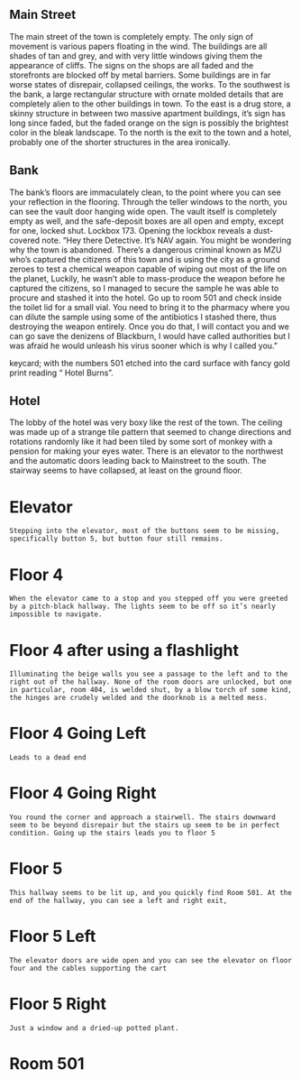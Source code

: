 ## Main Street
The main street of the town is completely empty. The only sign of movement is various papers floating in the wind. The buildings are all shades of tan and grey, and with very little windows giving them the appearance of cliffs. The signs on the shops are all faded and the storefronts are blocked off by metal barriers. Some buildings are in far worse states of disrepair, collapsed ceilings, the works. 
To the southwest is the bank, a large rectangular structure with ornate molded details that are completely alien to the other buildings in town.
To the east is a drug store, a skinny structure in between two massive apartment buildings, it’s sign has long since faded, but the faded orange on the sign is possibly the brightest color in the bleak landscape.
To the north is the exit to the town and a hotel, probably one of the shorter structures in the area ironically. 
## Bank
The bank’s floors are immaculately clean, to the point where you can see your reflection in the flooring. Through the teller windows to the north, you can see the vault door hanging wide open. 
The vault itself is completely empty as well, and the safe-deposit boxes are all open and empty, except for one, locked shut. Lockbox 173. 
	Opening the lockbox reveals a dust-covered note. 
	“Hey there Detective. It’s NAV again. You might be wondering why the town is abandoned. There’s a dangerous criminal known as MZU who’s captured the citizens of this town and is using the city as a ground zeroes to test a chemical weapon capable of wiping out most of the life on the planet, Luckily, he wasn’t able to mass-produce the weapon before he captured the citizens, so I managed to secure the sample he was able to procure and stashed it into the hotel. Go up to room 501 and check inside the toilet lid for a small vial. You need to bring it to the pharmacy where you can dilute the sample using some of the antibiotics I stashed there, thus destroying the weapon entirely. Once you do that, I will contact you and we can go save the denizens of Blackburn, I would have called authorities but I was afraid he would unleash his virus sooner which is why I called you.”

keycard; with the numbers 501 etched into the card surface with fancy gold print reading “ Hotel Burns”.
## Hotel
The lobby of the hotel was very boxy like the rest of the town. The ceiling was made up of a strange tile pattern that seemed to change directions and rotations randomly like it had been tiled by some sort of monkey with a pension for making your eyes water. There is an elevator to the northwest and the automatic doors leading back to Mainstreet to the south. The stairway seems to have collapsed, at least on the ground floor.
# Elevator
	Stepping into the elevator, most of the buttons seem to be missing, specifically button 5, but button four still remains.

# Floor 4
	When the elevator came to a stop and you stepped off you were greeted by a pitch-black hallway. The lights seem to be off so it’s nearly impossible to navigate.

# Floor 4 after using a flashlight
	Illuminating the beige walls you see a passage to the left and to the right out of the hallway. None of the room doors are unlocked, but one in particular, room 404, is welded shut, by a blow torch of some kind, the hinges are crudely welded and the doorknob is a melted mess.

# Floor 4 Going Left
	Leads to a dead end 

# Floor 4 Going Right
	You round the corner and approach a stairwell. The stairs downward seem to be beyond disrepair but the stairs up seem to be in perfect condition. Going up the stairs leads you to floor 5


# Floor 5
	This hallway seems to be lit up, and you quickly find Room 501. At the end of the hallway, you can see a left and right exit, 

# Floor 5 Left
	The elevator doors are wide open and you can see the elevator on floor four and the cables supporting the cart

# Floor 5 Right
	Just a window and a dried-up potted plant.
# Room 501
